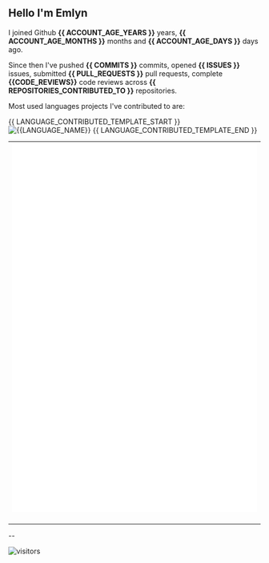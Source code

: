 ## Hello I'm Emlyn

I joined Github **{{ ACCOUNT_AGE_YEARS }}** years, **{{ ACCOUNT_AGE_MONTHS }}** months and **{{ ACCOUNT_AGE_DAYS }}** days ago.

Since then I've pushed **{{ COMMITS }}** commits, opened **{{ ISSUES }}** issues, submitted **{{ PULL_REQUESTS }}** pull requests, complete **{{CODE_REVIEWS}}** code reviews across **{{ REPOSITORIES_CONTRIBUTED_TO }}** repositories.

Most used languages projects I've contributed to are:

{{ LANGUAGE_CONTRIBUTED_TEMPLATE_START }}
![{{LANGUAGE_NAME}}](https://img.shields.io/static/v1?style=flat-square&label=%E2%A0%80&color=555&labelColor={{LANGUAGE_COLOR:uri}}&message={{LANGUAGE_NAME:uri}}%EF%B8%B1{{LANGUAGE_PERCENT:uri}}%25)
{{ LANGUAGE_CONTRIBUTED_TEMPLATE_END }}
<table>
  <td align="center">
    <img src="https://raw.githubusercontent.com/emlyn-arkahna/emlyn-arkahna/main/github-metrics.svg">
    <img width="900" height="1" alt="">
  </td>
</table>
--
<p><img src="https://visitor-badge.glitch.me/badge?page_id=emlyn-arkahna.emlyn-arkahna" alt="visitors"></p>
